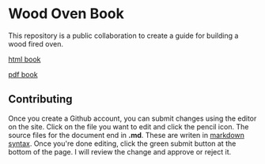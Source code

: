 
# Wood Oven Book

This repository is a public collaboration to create a guide for building a
wood fired oven.

[html book](https://s3-us-west-2.amazonaws.com/19f075ca4a482833.media/wood_oven_book.html)

[pdf book](https://s3-us-west-2.amazonaws.com/19f075ca4a482833.media/wood_oven_book.pdf)


## Contributing

Once you create a Github account, you can submit changes using the editor on the site.
Click on the file you want to edit and click the pencil icon.
The source files for the document end in **.md**.
These are writen in [markdown syntax](https://daringfireball.net/projects/markdown/syntax).
Once you're done editing, click the green submit button at the bottom of the page.
I will review the change and approve or reject it.



